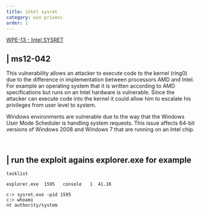 ```yaml
---
title: intel sysret
category: win privesc
order: 1
---
```


[WPE-13 - Intel SYSRET](https://pentestlab.blog/2017/06/14/intel-sysret/)


## | ms12-042
This vulnerability allows an attacker to execute code to the kernel (ring0) due to the difference in implementation between processors AMD and Intel. For example an operating system that it is written according to AMD specifications but runs on an Intel hardware is vulnerable. Since the attacker can execute code into the kernel it could allow him to escalate his privileges from user level to system.

Windows environments are vulnerable due to the way that the Windows User Mode Scheduler is handling system requests. This issue affects 64-bit versions of Windows 2008 and Windows 7 that are running on an Intel chip.

&nbsp;
## | run the exploit agains explorer.exe for example  

```
tasklist

explorer.exe  1595   console   1  41.1K
```

```
c:> sysret.exe -pid 1595
c:> whoami
nt authority/system
```

